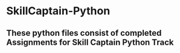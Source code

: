 # SkillCaptain-Python

## These python files consist of completed Assignments for Skill Captain Python Track
